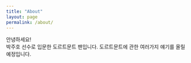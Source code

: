 ```yaml
---
title: "About"
layout: page
permalink: /about/
---
```


안녕하세요!  
박주호 선수로 입문한 도르트문트 팬입니다. 
도르트문트에 관한 여러가지 얘기를 올릴 예정입니다. 

